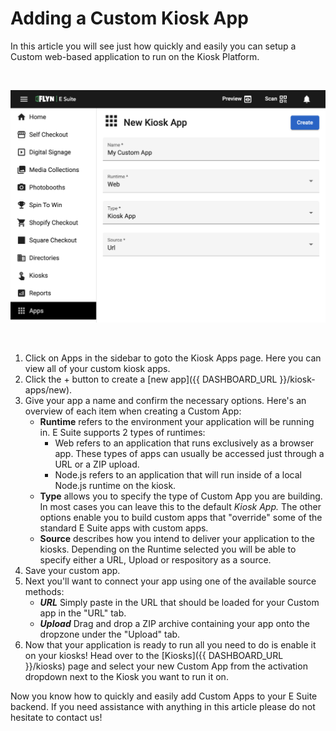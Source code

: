 [_metadata_:title]:- 'Adding a Custom App'
[_metadata_:description]:- "Did you know you can add a custom web app to your kiosk in just a few clicks?"
[_metadata_:author]:- "Dawar Rashid"
[_metadata_:tags]:- "custom app,custom apps,web apps,kiosk security,app url"
[_metadata_:date]:- "October 9 2022"
# Adding a Custom Kiosk App

In this article you will see just how quickly and easily you can setup a Custom web-based application to run on the Kiosk Platform.

<br />

![image](new-custom-app.png "Adding a new Kiosk App")

<br />

1) Click on Apps in the sidebar to goto the Kiosk Apps page. Here you can view all of your custom kiosk apps.
2) Click the + button to create a [new app]({{ DASHBOARD_URL }}/kiosk-apps/new).
3) Give your app a name and confirm the necessary options. Here's an overview of each item when creating a Custom App:
    - **Runtime** refers to the environment your application will be running in. E Suite supports 2 types of runtimes:
      - Web refers to an application that runs exclusively as a browser app. These types of apps can usually be accessed just through a URL or a ZIP upload.
      - Node.js refers to an application that will run inside of a local Node.js runtime on the kiosk.
    - **Type** allows you to specify the type of Custom App you are building. In most cases you can leave this to the default *Kiosk App.* The other options enable you to build custom apps that "override" some of the standard E Suite apps with custom apps.
    - **Source** describes how you intend to deliver your application to the kiosks. Depending on the Runtime selected you will be able to specify either a URL, Upload or respository as a source.
4) Save your custom app.
5) Next you'll want to connect your app using one of the available source methods:
   - ***URL*** Simply paste in the URL that should be loaded for your Custom app in the "URL" tab.
   - ***Upload*** Drag and drop a ZIP archive containing your app onto the dropzone under the "Upload" tab.
6) Now that your application is ready to run all you need to do is enable it on your kiosks! Head over to the [Kiosks]({{ DASHBOARD_URL }}/kiosks) page and select your new Custom App from the activation dropdown next to the Kiosk you want to run it on.

Now you know how to quickly and easily add Custom Apps to your E Suite backend. If you need assistance with anything in this article please do not hesitate to contact us!

